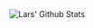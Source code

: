 <img align="left" alt="Lars' Github Stats" src="https://github-readme-stats.vercel.app/api?username=larsb24&show_icons=true&hide_border=true" />
